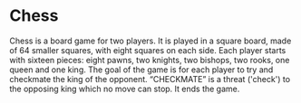 # Chess
Chess is a board game for two players. It is played in a square board, made of 64 smaller squares, with eight squares on each side. Each player starts with sixteen pieces: eight pawns, two knights, two bishops, two rooks, one queen and one king. The goal of the game is for each player to try and checkmate the king of the opponent. “CHECKMATE” is a threat ('check') to the opposing king which no move can stop. It ends the game. 
